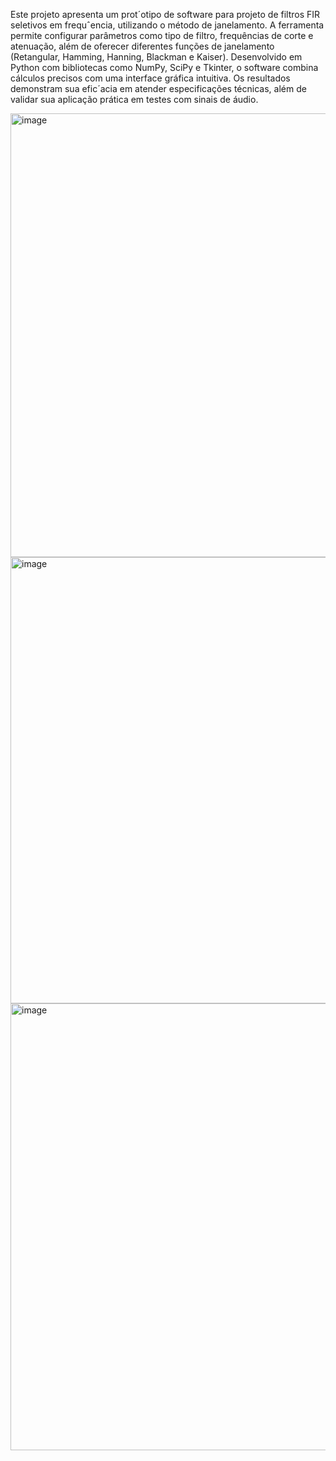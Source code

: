 Este projeto apresenta um prot´otipo de software para projeto de filtros FIR seletivos em frequˆencia, utilizando o método de janelamento. A ferramenta permite configurar parâmetros como tipo de filtro, frequências de corte e atenuação, além de oferecer diferentes funções de janelamento (Retangular, Hamming, Hanning, Blackman e Kaiser). Desenvolvido em Python com bibliotecas como NumPy, SciPy e Tkinter, o software combina cálculos precisos com uma interface gráfica intuitiva. Os resultados demonstram sua efic´acia em atender especificações técnicas, além de validar sua aplicação prática em testes com sinais de áudio.

<img width="1350" height="710" alt="image" src="https://github.com/user-attachments/assets/b8e85f0c-b7b9-43e8-b42b-e66a36c26dce" />
<img width="1363" height="714" alt="image" src="https://github.com/user-attachments/assets/c3278521-d1d9-401a-b0c2-474234ae3d9e" />
<img width="1365" height="715" alt="image" src="https://github.com/user-attachments/assets/5691836b-cbbf-4bfa-b512-63f93dcd874c" />
